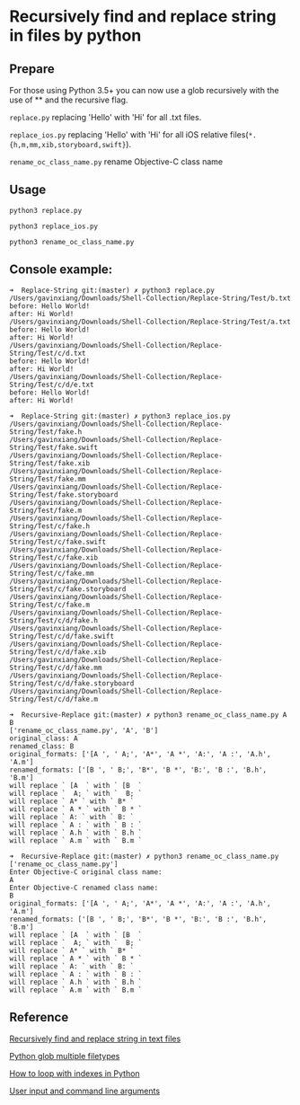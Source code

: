 # Recursively find and replace string in files by python

## Prepare

For those using Python 3.5+ you can now use a glob recursively with the use of ** and the recursive flag.

`replace.py` replacing 'Hello' with 'Hi' for all .txt files.

`replace_ios.py` replacing 'Hello' with 'Hi' for all iOS relative files(`*.{h,m,mm,xib,storyboard,swift}`).

`rename_oc_class_name.py` rename Objective-C class name

## Usage
`python3 replace.py`

`python3 replace_ios.py`

`python3 rename_oc_class_name.py`

## Console example:
```
➜  Replace-String git:(master) ✗ python3 replace.py
/Users/gavinxiang/Downloads/Shell-Collection/Replace-String/Test/b.txt
before: Hello World!
after: Hi World!
/Users/gavinxiang/Downloads/Shell-Collection/Replace-String/Test/a.txt
before: Hello World!
after: Hi World!
/Users/gavinxiang/Downloads/Shell-Collection/Replace-String/Test/c/d.txt
before: Hello World!
after: Hi World!
/Users/gavinxiang/Downloads/Shell-Collection/Replace-String/Test/c/d/e.txt
before: Hello World!
after: Hi World!
```

```
➜  Replace-String git:(master) ✗ python3 replace_ios.py
/Users/gavinxiang/Downloads/Shell-Collection/Replace-String/Test/fake.h
/Users/gavinxiang/Downloads/Shell-Collection/Replace-String/Test/fake.swift
/Users/gavinxiang/Downloads/Shell-Collection/Replace-String/Test/fake.xib
/Users/gavinxiang/Downloads/Shell-Collection/Replace-String/Test/fake.mm
/Users/gavinxiang/Downloads/Shell-Collection/Replace-String/Test/fake.storyboard
/Users/gavinxiang/Downloads/Shell-Collection/Replace-String/Test/fake.m
/Users/gavinxiang/Downloads/Shell-Collection/Replace-String/Test/c/fake.h
/Users/gavinxiang/Downloads/Shell-Collection/Replace-String/Test/c/fake.swift
/Users/gavinxiang/Downloads/Shell-Collection/Replace-String/Test/c/fake.xib
/Users/gavinxiang/Downloads/Shell-Collection/Replace-String/Test/c/fake.mm
/Users/gavinxiang/Downloads/Shell-Collection/Replace-String/Test/c/fake.storyboard
/Users/gavinxiang/Downloads/Shell-Collection/Replace-String/Test/c/fake.m
/Users/gavinxiang/Downloads/Shell-Collection/Replace-String/Test/c/d/fake.h
/Users/gavinxiang/Downloads/Shell-Collection/Replace-String/Test/c/d/fake.swift
/Users/gavinxiang/Downloads/Shell-Collection/Replace-String/Test/c/d/fake.xib
/Users/gavinxiang/Downloads/Shell-Collection/Replace-String/Test/c/d/fake.mm
/Users/gavinxiang/Downloads/Shell-Collection/Replace-String/Test/c/d/fake.storyboard
/Users/gavinxiang/Downloads/Shell-Collection/Replace-String/Test/c/d/fake.m
```

```
➜  Recursive-Replace git:(master) ✗ python3 rename_oc_class_name.py A B
['rename_oc_class_name.py', 'A', 'B']
original_class: A
renamed_class: B
original_formats: ['[A ', ' A;', 'A*', 'A *', 'A:', 'A :', 'A.h', 'A.m']
renamed_formats: ['[B ', ' B;', 'B*', 'B *', 'B:', 'B :', 'B.h', 'B.m']
will replace ` [A  ` with ` [B  `
will replace `  A; ` with `  B; `
will replace ` A* ` with ` B* `
will replace ` A * ` with ` B * `
will replace ` A: ` with ` B: `
will replace ` A : ` with ` B : `
will replace ` A.h ` with ` B.h `
will replace ` A.m ` with ` B.m `
```

```
➜  Recursive-Replace git:(master) ✗ python3 rename_oc_class_name.py    
['rename_oc_class_name.py']
Enter Objective-C original class name:
A
Enter Objective-C renamed class name:
B
original_formats: ['[A ', ' A;', 'A*', 'A *', 'A:', 'A :', 'A.h', 'A.m']
renamed_formats: ['[B ', ' B;', 'B*', 'B *', 'B:', 'B :', 'B.h', 'B.m']
will replace ` [A  ` with ` [B  `
will replace `  A; ` with `  B; `
will replace ` A* ` with ` B* `
will replace ` A * ` with ` B * `
will replace ` A: ` with ` B: `
will replace ` A : ` with ` B : `
will replace ` A.h ` with ` B.h `
will replace ` A.m ` with ` B.m `
```

## Reference

[Recursively find and replace string in text files](https://stackoverflow.com/questions/4205854/recursively-find-and-replace-string-in-text-files)

[Python glob multiple filetypes](https://stackoverflow.com/questions/4568580/python-glob-multiple-filetypes)

[How to loop with indexes in Python](https://treyhunner.com/2016/04/how-to-loop-with-indexes-in-python/)

[User input and command line arguments](https://stackoverflow.com/questions/70797/user-input-and-command-line-arguments)
